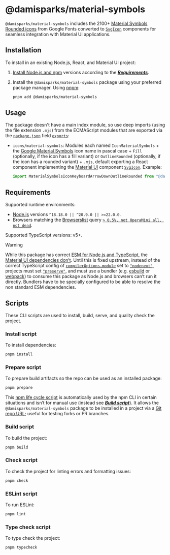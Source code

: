 # @damisparks/material-symbols

`@damisparks/material-symbols` includes the 2100+ [Material Symbols Rounded icons](https://fonts.google.com/icons?icon.set=Material+Symbols&icon.style=Rounded) from Google Fonts converted to [`SvgIcon`](https://mui.com/material-ui/api/svg-icon/) components for seamless integration with Material UI applications.

## Installation

To install in an existing Node.js, React, and Material UI project:

1. [Install Node.js and npm](https://docs.npmjs.com/downloading-and-installing-node-js-and-npm) versions according to the [_**Requirements**_](#requirements).
2. Install the `@damisparks/material-symbols` package using your preferred package manager. Using [pnpm](https://pnpm.io/):

    ```sh
    pnpm add @damisparks/material-symbols
    ```

## Usage

The package doesn't have a main index module, so use deep imports (using the file extension `.mjs`) from the ECMAScript modules that are exported via the [`package.json`](./package.json) field [`exports`](https://nodejs.org/api/packages.html#exports):

- `icons/material-symbols`: Modules each named `IconMaterialSymbols` + the [Google Material Symbols](https://fonts.google.com/icons) icon name in pascal case + `Fill` (optionally, if the icon has a fill variant) or `OutlineRounded` (optionally, if the icon has a rounded variant) + `.mjs`, default exporting a React component implementing the [Material UI](https://mui.com/material-ui) component [`SvgIcon`](https://mui.com/material-ui/api/svg-icon). Example:

  ```js
  import MaterialSymbolsIconKeyboardArrowDownOutlineRounded from "@damisparks/material-symbols/icons/material-symbols/MaterialSymbolsIconKeyboardArrowDownOutlineRounded.mjs";
  ```

## Requirements

Supported runtime environments:

- [Node.js](https://nodejs.org) versions `^18.18.0 || ^20.9.0 || >=22.0.0`.
- Browsers matching the [Browserslist](https://browsersl.ist) query [`> 0.5%, not OperaMini all, not dead`](https://browsersl.ist/#q=%3E+0.5%25%2C+not+OperaMini+all%2C+not+dead).

Supported TypeScript versions: v5+.

> [!WARNING]
> While this package has correct [ESM for Node.js and TypeScript](https://www.typescriptlang.org/docs/handbook/modules/theory.html#module-format-detection), the [Material UI dependencies don’t](https://github.com/mui/material-ui/issues/30671). Until this is fixed upstream, instead of the correct TypeScript config of [`compilerOptions.module`](https://www.typescriptlang.org/tsconfig#module) set to [`"nodenext"`](https://www.typescriptlang.org/docs/handbook/modules/reference.html#node16-nodenext), projects must set [`"preserve"`](https://www.typescriptlang.org/docs/handbook/modules/reference.html#preserve), and must use a bundler (e.g. [esbuild](https://esbuild.github.io) or [webpack](https://webpack.js.org)) to consume this package as Node.js and browsers can’t run it directly. Bundlers have to be specially configured to be able to resolve the non standard ESM dependencies.

## Scripts

These CLI scripts are used to install, build, serve, and quality check the project.

### Install script

To install dependencies:

```sh
pnpm install
```

### Prepare script

To prepare build artifacts so the repo can be used as an installed package:

```sh
pnpm prepare
```


This [npm life cycle script](https://docs.npmjs.com/cli/v10/using-npm/scripts#life-cycle-scripts) is automatically used by the npm CLI in certain situations and isn’t for manual use (instead see [**_Build script_**](#build-script)). It allows the `@damisparks/material-symbols` package to be installed in a project via a [Git repo URL](https://docs.npmjs.com/cli/v10/using-npm/package-spec#git-urls); useful for testing forks or PR branches.

### Build script

To build the project:

```sh
pnpm build
```
### Check script

To check the project for linting errors and formatting issues:

```sh
pnpm check
```

### ESLint script

To run ESLint:

```sh
pnpm lint
```

### Type check script

To type check the project:

```sh
pnpm typecheck
```
